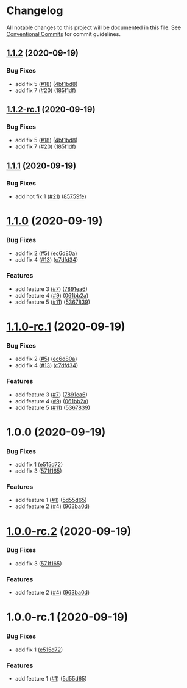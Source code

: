 # Changelog

All notable changes to this project will be documented in this file. See
[Conventional Commits](https://conventionalcommits.org) for commit guidelines.

## [1.1.2](https://github.com/hyperweavers/release-automation-sample-2/compare/v1.1.1...v1.1.2) (2020-09-19)


### Bug Fixes

* add fix 5 ([#18](https://github.com/hyperweavers/release-automation-sample-2/issues/18)) ([4bf1bd8](https://github.com/hyperweavers/release-automation-sample-2/commit/4bf1bd8569cb0054699156726ce99954a70b1110))
* add fix 7 ([#20](https://github.com/hyperweavers/release-automation-sample-2/issues/20)) ([185f1df](https://github.com/hyperweavers/release-automation-sample-2/commit/185f1df41d04fac8840bdae9cf736b3c7d3c9b10))

## [1.1.2-rc.1](https://github.com/hyperweavers/release-automation-sample-2/compare/v1.1.1...v1.1.2-rc.1) (2020-09-19)


### Bug Fixes

* add fix 5 ([#18](https://github.com/hyperweavers/release-automation-sample-2/issues/18)) ([4bf1bd8](https://github.com/hyperweavers/release-automation-sample-2/commit/4bf1bd8569cb0054699156726ce99954a70b1110))
* add fix 7 ([#20](https://github.com/hyperweavers/release-automation-sample-2/issues/20)) ([185f1df](https://github.com/hyperweavers/release-automation-sample-2/commit/185f1df41d04fac8840bdae9cf736b3c7d3c9b10))

## [1.1.1](https://github.com/hyperweavers/release-automation-sample-2/compare/v1.1.0...v1.1.1) (2020-09-19)


### Bug Fixes

* add hot fix 1 ([#21](https://github.com/hyperweavers/release-automation-sample-2/issues/21)) ([85759fe](https://github.com/hyperweavers/release-automation-sample-2/commit/85759feb110143b7f2d19e67f9ee2df817a28559))

# [1.1.0](https://github.com/hyperweavers/release-automation-sample-2/compare/v1.0.0...v1.1.0) (2020-09-19)


### Bug Fixes

* add fix 2 ([#5](https://github.com/hyperweavers/release-automation-sample-2/issues/5)) ([ec6d80a](https://github.com/hyperweavers/release-automation-sample-2/commit/ec6d80aaa229cd9e141034dff2ee8198b13b45d2))
* add fix 4 ([#13](https://github.com/hyperweavers/release-automation-sample-2/issues/13)) ([c7dfd34](https://github.com/hyperweavers/release-automation-sample-2/commit/c7dfd34c00b05d1c5c164826ea7a597c0067b7e7))


### Features

* add feature 3 ([#7](https://github.com/hyperweavers/release-automation-sample-2/issues/7)) ([7891ea6](https://github.com/hyperweavers/release-automation-sample-2/commit/7891ea6a6e6bf797ead5d2eb3df0e5f46e87534a))
* add feature 4 ([#9](https://github.com/hyperweavers/release-automation-sample-2/issues/9)) ([061bb2a](https://github.com/hyperweavers/release-automation-sample-2/commit/061bb2ac1d8519c33813db6a355bc6ca3b670e62))
* add feature 5 ([#11](https://github.com/hyperweavers/release-automation-sample-2/issues/11)) ([5367839](https://github.com/hyperweavers/release-automation-sample-2/commit/53678398d68dee0afdf065e0e812766910a2a76e))

# [1.1.0-rc.1](https://github.com/hyperweavers/release-automation-sample-2/compare/v1.0.0...v1.1.0-rc.1) (2020-09-19)


### Bug Fixes

* add fix 2 ([#5](https://github.com/hyperweavers/release-automation-sample-2/issues/5)) ([ec6d80a](https://github.com/hyperweavers/release-automation-sample-2/commit/ec6d80aaa229cd9e141034dff2ee8198b13b45d2))
* add fix 4 ([#13](https://github.com/hyperweavers/release-automation-sample-2/issues/13)) ([c7dfd34](https://github.com/hyperweavers/release-automation-sample-2/commit/c7dfd34c00b05d1c5c164826ea7a597c0067b7e7))


### Features

* add feature 3 ([#7](https://github.com/hyperweavers/release-automation-sample-2/issues/7)) ([7891ea6](https://github.com/hyperweavers/release-automation-sample-2/commit/7891ea6a6e6bf797ead5d2eb3df0e5f46e87534a))
* add feature 4 ([#9](https://github.com/hyperweavers/release-automation-sample-2/issues/9)) ([061bb2a](https://github.com/hyperweavers/release-automation-sample-2/commit/061bb2ac1d8519c33813db6a355bc6ca3b670e62))
* add feature 5 ([#11](https://github.com/hyperweavers/release-automation-sample-2/issues/11)) ([5367839](https://github.com/hyperweavers/release-automation-sample-2/commit/53678398d68dee0afdf065e0e812766910a2a76e))

# 1.0.0 (2020-09-19)


### Bug Fixes

* add fix 1 ([e515d72](https://github.com/hyperweavers/release-automation-sample-2/commit/e515d721eeb9bac654d6cdabdac0e828924b6f59))
* add fix 3 ([571f165](https://github.com/hyperweavers/release-automation-sample-2/commit/571f165f2b4ea78b329e096a29877922a7bdd706))


### Features

* add feature 1 ([#1](https://github.com/hyperweavers/release-automation-sample-2/issues/1)) ([5d55d65](https://github.com/hyperweavers/release-automation-sample-2/commit/5d55d6586b91a2d73d99a696eb8b02c24e8beb22))
* add feature 2 ([#4](https://github.com/hyperweavers/release-automation-sample-2/issues/4)) ([963ba0d](https://github.com/hyperweavers/release-automation-sample-2/commit/963ba0daa767e0b7ffc3c879b40eb660ba8cc3cb))

# [1.0.0-rc.2](https://github.com/hyperweavers/release-automation-sample-2/compare/v1.0.0-rc.1...v1.0.0-rc.2) (2020-09-19)


### Bug Fixes

* add fix 3 ([571f165](https://github.com/hyperweavers/release-automation-sample-2/commit/571f165f2b4ea78b329e096a29877922a7bdd706))


### Features

* add feature 2 ([#4](https://github.com/hyperweavers/release-automation-sample-2/issues/4)) ([963ba0d](https://github.com/hyperweavers/release-automation-sample-2/commit/963ba0daa767e0b7ffc3c879b40eb660ba8cc3cb))

# 1.0.0-rc.1 (2020-09-19)


### Bug Fixes

* add fix 1 ([e515d72](https://github.com/hyperweavers/release-automation-sample-2/commit/e515d721eeb9bac654d6cdabdac0e828924b6f59))


### Features

* add feature 1 ([#1](https://github.com/hyperweavers/release-automation-sample-2/issues/1)) ([5d55d65](https://github.com/hyperweavers/release-automation-sample-2/commit/5d55d6586b91a2d73d99a696eb8b02c24e8beb22))
